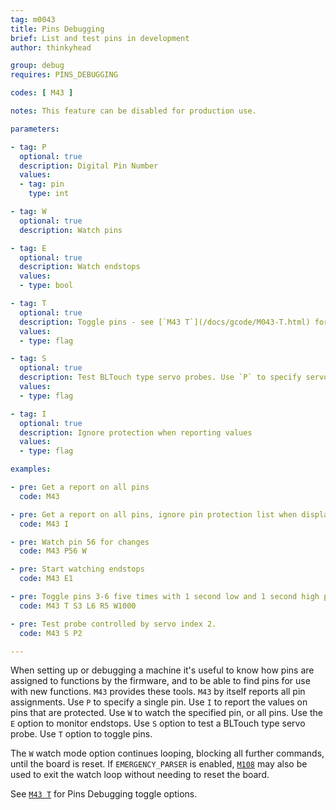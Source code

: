 ```yaml
---
tag: m0043
title: Pins Debugging
brief: List and test pins in development
author: thinkyhead

group: debug
requires: PINS_DEBUGGING

codes: [ M43 ]

notes: This feature can be disabled for production use.

parameters:

- tag: P
  optional: true
  description: Digital Pin Number
  values:
  - tag: pin
    type: int

- tag: W
  optional: true
  description: Watch pins

- tag: E
  optional: true
  description: Watch endstops
  values:
  - type: bool

- tag: T
  optional: true
  description: Toggle pins - see [`M43 T`](/docs/gcode/M043-T.html) for options
  values:
  - type: flag

- tag: S
  optional: true
  description: Test BLTouch type servo probes. Use `P` to specify servo index (0-3). Defaults to 0 if `P` is omitted.
  values:
  - type: flag

- tag: I
  optional: true
  description: Ignore protection when reporting values
  values:
  - type: flag

examples:

- pre: Get a report on all pins
  code: M43

- pre: Get a report on all pins, ignore pin protection list when displaying values
  code: M43 I

- pre: Watch pin 56 for changes
  code: M43 P56 W

- pre: Start watching endstops
  code: M43 E1

- pre: Toggle pins 3-6 five times with 1 second low and 1 second high pulses but only if the pin isn't in the protected list.
  code: M43 T S3 L6 R5 W1000

- pre: Test probe controlled by servo index 2.
  code: M43 S P2

---
```


When setting up or debugging a machine it's useful to know how pins are assigned to functions by the firmware, and to be able to find pins for use with new functions. `M43` provides these tools. `M43` by itself reports all pin assignments. Use `P` to specify a single pin. Use `I` to report the values on pins that are protected. Use `W` to watch the specified pin, or all pins. Use the `E` option to monitor endstops. Use `S` option to test a BLTouch type servo probe. Use `T` option to toggle pins.

The `W` watch mode option continues looping, blocking all further commands, until the board is reset. If `EMERGENCY_PARSER` is enabled, [`M108`](/docs/gcode/M108.html) may also be used to exit the watch loop without needing to reset the board.

See [`M43 T`](/docs/gcode/M043-T.html) for Pins Debugging toggle options.
